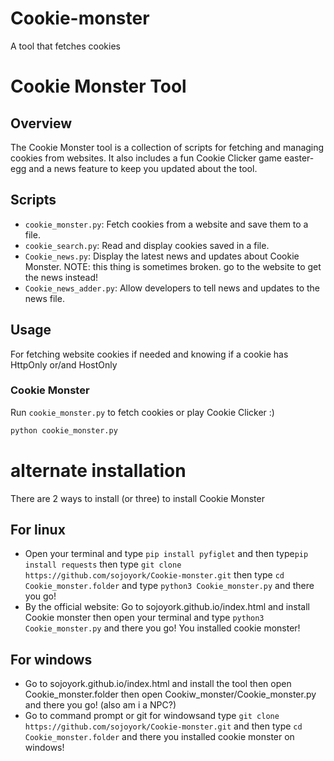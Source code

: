 # Cookie-monster
A tool that fetches cookies

# Cookie Monster Tool

## Overview

The Cookie Monster tool is a collection of scripts for fetching and managing cookies from websites. It also includes a fun Cookie Clicker game easter-egg and a news feature to keep you updated about the tool.

## Scripts

- `cookie_monster.py`: Fetch cookies from a website and save them to a file.
- `cookie_search.py`: Read and display cookies saved in a file.
- `Cookie_news.py`: Display the latest news and updates about Cookie Monster. NOTE: this thing is sometimes broken. go to the website to get the news instead!
- `Cookie_news_adder.py`: Allow developers to tell news and updates to the news file.

## Usage
For fetching website cookies if needed and knowing if a cookie has HttpOnly or/and HostOnly 

### Cookie Monster

Run `cookie_monster.py` to fetch cookies or play Cookie Clicker :)

```sh
python cookie_monster.py
```
# alternate installation
There are 2 ways to install (or three) to install Cookie Monster
## For linux
- Open your terminal and type `pip install pyfiglet` and then type`pip install requests` then type `git clone https://github.com/sojoyork/Cookie-monster.git` then type `cd Cookie_monster.folder` and type `python3 Cookie_monster.py` and there you go!
- By the official website: Go to sojoyork.github.io/index.html and install Cookie monster then open your terminal and type `python3 Cookie_monster.py` and there you go! You installed cookie monster!
## For windows
- Go to sojoyork.github.io/index.html and install the tool then open Cookie_monster.folder then open Cookiw_monster/Cookie_monster.py and there you go! (also am i a NPC?)
- Go to command prompt or git for windowsand type `git clone https://github.com/sojoyork/Cookie-monster.git` and then type `cd Cookie_monster.folder` and there you installed cookie monster on windows!
